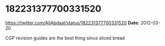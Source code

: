 # 182231377700331520
https://twitter.com/AliAbdaal/status/182231377700331520
**Date:** 2012-03-20

CGP revision guides are the best thing since sliced bread
